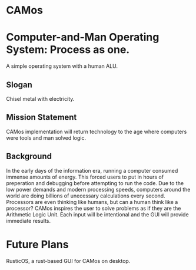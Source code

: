 # CAMos
# Computer-and-Man Operating System: Process as one.
A simple operating system with a human ALU.

## Slogan
Chisel metal with electricity.

## Mission Statement
CAMos implementation will return technology to the age where computers were tools and man solved logic.

## Background
In the early days of the information era, running a computer consumed immense amounts of energy. This forced users to put in hours of preperation and debugging before attempting to run the code.
Due to the low power demands and modern processing speeds, computers around the world are doing billions of unecessary calculations every second. Processors are even thinking like humans, but can a human think like a processor?
CAMos inspires the user to solve problems as if they are the Arithmetic Logic Unit. Each input will be intentional and the GUI will provide immediate results.

# Future Plans
RusticOS, a rust-based GUI for CAMos on desktop.
